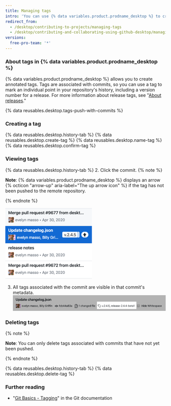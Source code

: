 ```yaml
---
title: Managing tags
intro: 'You can use {% data variables.product.prodname_desktop %} to create, push, and view tags.'
redirect_from:
  - /desktop/contributing-to-projects/managing-tags
  - /desktop/contributing-and-collaborating-using-github-desktop/managing-tags
versions:
  free-pro-team: '*'
---
```

### About tags in {% data variables.product.prodname_desktop %}

{% data variables.product.prodname_desktop %} allows you to create annotated tags. Tags are associated with commits, so you can use a tag to mark an individual point in your repository's history, including a version number for a release. For more information about release tags, see "[About releases](/github/administering-a-repository/about-releases)."

{% data reusables.desktop.tags-push-with-commits %}

### Creating a tag

{% data reusables.desktop.history-tab %}
{% data reusables.desktop.create-tag %}
{% data reusables.desktop.name-tag %}
{% data reusables.desktop.confirm-tag %}

### Viewing tags

{% data reusables.desktop.history-tab %}
2. Click the commit.
  {% note %}

  **Note**: {% data variables.product.prodname_desktop %} displays an arrow {% octicon "arrow-up" aria-label="The up arrow icon" %} if the tag has not been pushed to the remote repository.

  {% endnote %}

  ![Viewing a tag in the history](/assets/images/help/desktop/viewing-tags-in-history.png)

3. All tags associated with the commit are visible in that commit's metadata.
![Viewing a tag in the commit](/assets/images/help/desktop/viewing-tags-in-commit.png)

### Deleting tags

{% note %}

**Note**: You can only delete tags associated with commits that have not yet been pushed.

{% endnote %}

{% data reusables.desktop.history-tab %}
{% data reusables.desktop.delete-tag %}

### Further reading

- "[Git Basics - Tagging](https://git-scm.com/book/en/v2/Git-Basics-Tagging)" in the Git documentation
